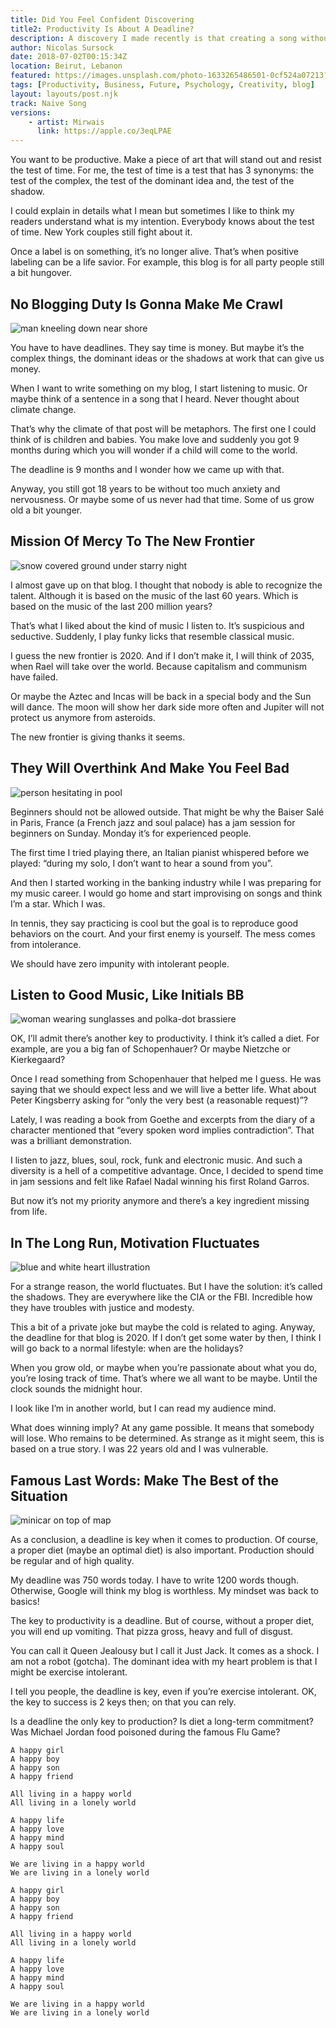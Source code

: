 ```yaml
---
title: Did You Feel Confident Discovering 
title2: Productivity Is About A Deadline?
description: A discovery I made recently is that creating a song without overthinking gives birth to a sweet sound. The due date allows to make plans.
author: Nicolas Sursock
date: 2018-07-02T00:15:34Z
location: Beirut, Lebanon
featured: https://images.unsplash.com/photo-1633265486501-0cf524a07213?ixlib=rb-1.2.1&ixid=MnwxMjA3fDB8MHxwaG90by1wYWdlfHx8fGVufDB8fHx8&auto=format&fit=crop
tags: [Productivity, Business, Future, Psychology, Creativity, blog]
layout: layouts/post.njk
track: Naive Song
versions:
    - artist: Mirwais
      link: https://apple.co/3eqLPAE
---
```


You want to be productive. Make a piece of art that will stand out and resist the test of time. For me, the test of time is a test that has 3 synonyms: the test of the complex, the test of the dominant idea and, the test of the shadow.

I could explain in details what I mean but sometimes I like to think my readers understand what is my intention. Everybody knows about the test of time. New York couples still fight about it.

Once a label is on something, it’s no longer alive. That’s when positive labeling can be a life savior. For example, this blog is for all party people still a bit hungover.

## No Blogging Duty Is Gonna Make Me Crawl

<aside class="md:-mr-56 md:float-right w-full md:w-2/3 md:px-8">
  <img x-intersect.once.ratio-0="$el.src = $el.dataset.src" class="rounded-lg" alt="man kneeling down near shore" data-src="https://images.unsplash.com/photo-1473993702977-1706a7f23164?ixlib=rb-1.2.1&ixid=MnwxMjA3fDB8MHxwaG90by1wYWdlfHx8fGVufDB8fHx8&auto=format&fit=crop&q=80&w=800&h=600">
</aside>

You have to have deadlines. They say time is money. But maybe it’s the complex things, the dominant ideas or the shadows at work that can give us money.

When I want to write something on my blog, I start listening to music. Or maybe think of a sentence in a song that I heard. Never thought about climate change.

That’s why the climate of that post will be metaphors. The first one I could think of is children and babies. You make love and suddenly you got 9 months during which you will wonder if a child will come to the world.

The deadline is 9 months and I wonder how we came up with that.

Anyway, you still got 18 years to be without too much anxiety and nervousness. Or maybe some of us never had that time. Some of us grow old a bit younger.

## Mission Of Mercy To The New Frontier

<aside class="md:-ml-56 md:float-left w-full md:w-2/3 md:px-8">
  <img x-intersect.once.ratio-0="$el.src = $el.dataset.src" class="rounded-lg" alt="snow covered ground under starry night" data-src="https://images.unsplash.com/photo-1610963196817-7d1415647029?ixlib=rb-1.2.1&ixid=MnwxMjA3fDB8MHxwaG90by1wYWdlfHx8fGVufDB8fHx8&auto=format&fit=crop&q=80&w=800&h=600">
</aside>

I almost gave up on that blog. I thought that nobody is able to recognize the talent. Although it is based on the music of the last 60 years. Which is based on the music of the last 200 million years?

That’s what I liked about the kind of music I listen to. It’s suspicious and seductive. Suddenly, I play funky licks that resemble classical music.

I guess the new frontier is 2020. And if I don’t make it, I will think of 2035, when Rael will take over the world. Because capitalism and communism have failed.

Or maybe the Aztec and Incas will be back in a special body and the Sun will dance. The moon will show her dark side more often and Jupiter will not protect us anymore from asteroids.

The new frontier is giving thanks it seems.

## They Will Overthink And Make You Feel Bad

<aside class="md:-mr-56 md:float-right w-full md:w-2/3 md:px-8">
  <img x-intersect.once.ratio-0="$el.src = $el.dataset.src" class="rounded-lg" alt="person hesitating in pool" data-src="https://images.unsplash.com/photo-1656700088034-0a40ccd38601?ixlib=rb-1.2.1&ixid=MnwxMjA3fDB8MHxwaG90by1wYWdlfHx8fGVufDB8fHx8&auto=format&fit=crop&q=80&w=800&h=600">
</aside>

Beginners should not be allowed outside. That might be why the Baiser Salé in Paris, France (a French jazz and soul palace) has a jam session for beginners on Sunday. Monday it’s for experienced people.

The first time I tried playing there, an Italian pianist whispered before we played: “during my solo, I don’t want to hear a sound from you”.

And then I started working in the banking industry while I was preparing for my music career. I would go home and start improvising on songs and think I’m a star. Which I was.

In tennis, they say practicing is cool but the goal is to reproduce good behaviors on the court. And your first enemy is yourself. The mess comes from intolerance.

We should have zero impunity with intolerant people.

## Listen to Good Music, Like Initials BB

<aside class="md:-ml-56 md:float-left w-full md:w-2/3 md:px-8">
  <img x-intersect.once.ratio-0="$el.src = $el.dataset.src" class="rounded-lg" alt="woman wearing sunglasses and polka-dot brassiere" data-src="https://images.unsplash.com/photo-1560233163-60593405546d?ixlib=rb-1.2.1&ixid=MnwxMjA3fDB8MHxwaG90by1wYWdlfHx8fGVufDB8fHx8&auto=format&fit=crop&q=80&w=800&h=600">
</aside>

OK, I’ll admit there’s another key to productivity. I think it’s called a diet. For example, are you a big fan of Schopenhauer? Or maybe Nietzche or Kierkegaard?

Once I read something from Schopenhauer that helped me I guess. He was saying that we should expect less and we will live a better life. What about Peter Kingsberry asking for “only the very best (a reasonable request)”?

Lately, I was reading a book from Goethe and excerpts from the diary of a character mentioned that “every spoken word implies contradiction”. That was a brilliant demonstration.

I listen to jazz, blues, soul, rock, funk and electronic music. And such a diversity is a hell of a competitive advantage. Once, I decided to spend time in jam sessions and felt like Rafael Nadal winning his first Roland Garros.

But now it’s not my priority anymore and there’s a key ingredient missing from life.

## In The Long Run, Motivation Fluctuates

<aside class="md:-mr-56 md:float-right w-full md:w-2/3 md:px-8">
  <img x-intersect.once.ratio-0="$el.src = $el.dataset.src" class="rounded-lg" alt="blue and white heart illustration" data-src="https://images.unsplash.com/photo-1620121478247-ec786b9be2fa?ixlib=rb-1.2.1&ixid=MnwxMjA3fDB8MHxwaG90by1wYWdlfHx8fGVufDB8fHx8&auto=format&fit=crop&q=80&w=800&h=600">
</aside>

For a strange reason, the world fluctuates. But I have the solution: it’s called the shadows. They are everywhere like the CIA or the FBI. Incredible how they have troubles with justice and modesty.

This a bit of a private joke but maybe the cold is related to aging. Anyway, the deadline for that blog is 2020. If I don’t get some water by then, I think I will go back to a normal lifestyle: when are the holidays?

When you grow old, or maybe when you’re passionate about what you do, you’re losing track of time. That’s where we all want to be maybe. Until the clock sounds the midnight hour.

I look like I’m in another world, but I can read my audience mind.

What does winning imply? At any game possible. It means that somebody will lose. Who remains to be determined. As strange as it might seem, this is based on a true story. I was 22 years old and I was vulnerable.

## Famous Last Words: Make The Best of the Situation

<aside class="md:-ml-56 md:float-left w-full md:w-2/3 md:px-8">
  <img x-intersect.once.ratio-0="$el.src = $el.dataset.src" class="rounded-lg" alt="minicar on top of map" data-src="https://images.unsplash.com/photo-1640282693834-f941c0c012aa?ixlib=rb-1.2.1&ixid=MnwxMjA3fDB8MHxwaG90by1wYWdlfHx8fGVufDB8fHx8&auto=format&fit=crop&q=80&w=800&h=600">
</aside>

As a conclusion, a deadline is key when it comes to production. Of course, a proper diet (maybe an optimal diet) is also important. Production should be regular and of high quality.

My deadline was 750 words today. I have to write 1200 words though. Otherwise, Google will think my blog is worthless. My mindset was back to basics!

The key to productivity is a deadline. But of course, without a proper diet, you will end up vomiting. That pizza gross, heavy and full of disgust.

You can call it Queen Jealousy but I call it Just Jack. It comes as a shock. I am not a robot (gotcha). The dominant idea with my heart problem is that I might be exercise intolerant.

I tell you people, the deadline is key, even if you’re exercise intolerant. OK, the key to success is 2 keys then; on that you can rely.

Is a deadline the only key to production? Is diet a long-term commitment? Was Michael Jordan food poisoned during the famous Flu Game?

```
A happy girl
A happy boy
A happy son
A happy friend

All living in a happy world
All living in a lonely world

A happy life
A happy love
A happy mind
A happy soul

We are living in a happy world
We are living in a lonely world

A happy girl
A happy boy
A happy son
A happy friend

All living in a happy world
All living in a lonely world

A happy life
A happy love
A happy mind
A happy soul

We are living in a happy world
We are living in a lonely world
```
